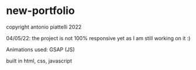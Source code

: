 # new-portfolio

copyright antonio piattelli 2022

04/05/22: the project is not 100% responsive yet as I am still working on it :)

Animations used: GSAP (JS)

built in html, css, javascript

